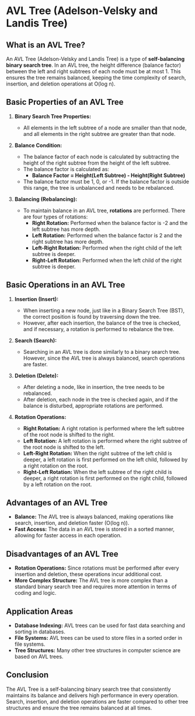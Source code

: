 # AVL Tree (Adelson-Velsky and Landis Tree)

## What is an AVL Tree?

An AVL Tree (Adelson-Velsky and Landis Tree) is a type of **self-balancing binary search tree**. In an AVL tree, the height difference (balance factor) between the left and right subtrees of each node must be at most 1. This ensures the tree remains balanced, keeping the time complexity of search, insertion, and deletion operations at O(log n).

## Basic Properties of an AVL Tree

1. **Binary Search Tree Properties:**
   - All elements in the left subtree of a node are smaller than that node, and all elements in the right subtree are greater than that node.

2. **Balance Condition:**
   - The balance factor of each node is calculated by subtracting the height of the right subtree from the height of the left subtree.
   - The balance factor is calculated as:
     - **Balance Factor = Height(Left Subtree) - Height(Right Subtree)**
   - The balance factor must be 1, 0, or -1. If the balance factor is outside this range, the tree is unbalanced and needs to be rebalanced.

3. **Balancing (Rebalancing):**
   - To maintain balance in an AVL tree, **rotations** are performed. There are four types of rotations:
     - **Right Rotation:** Performed when the balance factor is -2 and the left subtree has more depth.
     - **Left Rotation:** Performed when the balance factor is 2 and the right subtree has more depth.
     - **Left-Right Rotation:** Performed when the right child of the left subtree is deeper.
     - **Right-Left Rotation:** Performed when the left child of the right subtree is deeper.

## Basic Operations in an AVL Tree

1. **Insertion (Insert):**
   - When inserting a new node, just like in a Binary Search Tree (BST), the correct position is found by traversing down the tree.
   - However, after each insertion, the balance of the tree is checked, and if necessary, a rotation is performed to rebalance the tree.

2. **Search (Search):**
   - Searching in an AVL tree is done similarly to a binary search tree. However, since the AVL tree is always balanced, search operations are faster.

3. **Deletion (Delete):**
   - After deleting a node, like in insertion, the tree needs to be rebalanced.
   - After deletion, each node in the tree is checked again, and if the balance is disturbed, appropriate rotations are performed.

4. **Rotation Operations:**
   - **Right Rotation:** A right rotation is performed where the left subtree of the root node is shifted to the right.
   - **Left Rotation:** A left rotation is performed where the right subtree of the root node is shifted to the left.
   - **Left-Right Rotation:** When the right subtree of the left child is deeper, a left rotation is first performed on the left child, followed by a right rotation on the root.
   - **Right-Left Rotation:** When the left subtree of the right child is deeper, a right rotation is first performed on the right child, followed by a left rotation on the root.

## Advantages of an AVL Tree

- **Balance:** The AVL tree is always balanced, making operations like search, insertion, and deletion faster (O(log n)).
- **Fast Access:** The data in an AVL tree is stored in a sorted manner, allowing for faster access in each operation.

## Disadvantages of an AVL Tree

- **Rotation Operations:** Since rotations must be performed after every insertion and deletion, these operations incur additional cost.
- **More Complex Structure:** The AVL tree is more complex than a standard binary search tree and requires more attention in terms of coding and logic.

## Application Areas

- **Database Indexing:** AVL trees can be used for fast data searching and sorting in databases.
- **File Systems:** AVL trees can be used to store files in a sorted order in file systems.
- **Tree Structures:** Many other tree structures in computer science are based on AVL trees.

## Conclusion

The AVL Tree is a self-balancing binary search tree that consistently maintains its balance and delivers high performance in every operation. Search, insertion, and deletion operations are faster compared to other tree structures and ensure the tree remains balanced at all times.
